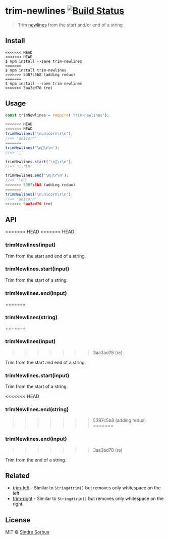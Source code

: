# trim-newlines [![Build Status](https://travis-ci.org/sindresorhus/trim-newlines.svg?branch=master)](https://travis-ci.org/sindresorhus/trim-newlines)

> Trim [newlines](https://en.wikipedia.org/wiki/Newline) from the start and/or end of a string


## Install

```
<<<<<<< HEAD
<<<<<<< HEAD
$ npm install --save trim-newlines
=======
$ npm install trim-newlines
>>>>>>> 5387c5b8 (adding redux)
=======
$ npm install --save trim-newlines
>>>>>>> 3aa3ad78 (re)
```


## Usage

```js
const trimNewlines = require('trim-newlines');

<<<<<<< HEAD
<<<<<<< HEAD
trimNewlines('\nunicorn\r\n');
//=> 'unicorn'
=======
trimNewlines('\n🦄\r\n');
//=> '🦄'

trimNewlines.start('\n🦄\r\n');
//=> '🦄\r\n'

trimNewlines.end('\n🦄\r\n');
//=> '\n🦄'
>>>>>>> 5387c5b8 (adding redux)
=======
trimNewlines('\nunicorn\r\n');
//=> 'unicorn'
>>>>>>> 3aa3ad78 (re)
```


## API

<<<<<<< HEAD
<<<<<<< HEAD
### trimNewlines(input)

Trim from the start and end of a string.

### trimNewlines.start(input)

Trim from the start of a string.

### trimNewlines.end(input)
=======
### trimNewlines(string)
=======
### trimNewlines(input)
>>>>>>> 3aa3ad78 (re)

Trim from the start and end of a string.

### trimNewlines.start(input)

Trim from the start of a string.

<<<<<<< HEAD
### trimNewlines.end(string)
>>>>>>> 5387c5b8 (adding redux)
=======
### trimNewlines.end(input)
>>>>>>> 3aa3ad78 (re)

Trim from the end of a string.


## Related

- [trim-left](https://github.com/sindresorhus/trim-left) - Similar to `String#trim()` but removes only whitespace on the left
- [trim-right](https://github.com/sindresorhus/trim-right) - Similar to `String#trim()` but removes only whitespace on the right.


## License

MIT © [Sindre Sorhus](https://sindresorhus.com)
